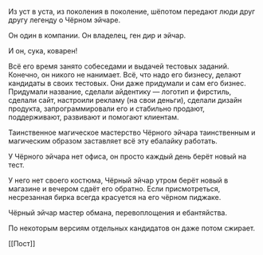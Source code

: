 Из уст в уста, из поколения в поколение, шёпотом передают люди друг другу легенду о Чёрном эйчаре.

Он один в компании. Он владелец, ген дир и эйчар.

И он, сука, коварен!

Всё его время занято собеседами и выдачей тестовых заданий. Конечно, он никого не нанимает. Всё, что надо его бизнесу, делают кандидаты в своих тестовых. Они даже придумали и сам его бизнес. Придумали название, сделали айдентику — логотип и фирстиль, сделали сайт, настроили рекламу (на свои деньги), сделали дизайн продукта, запрограммировали его и стабильно продают, поддерживают, развивают и помогают клиентам.

Таинственное магическое мастерство Чёрного эйчара таинственным и магическим образом заставляет всё эту ебалайку работать.

У Чёрного эйчара нет офиса, он просто каждый день берёт новый на тест. 

У него нет своего костюма, Чёрный эйчар утром берёт новый в магазине и вечером сдаёт его обратно. Если присмотреться, несрезанная бирка всегда красуется на его чёрном пиджаке.

Чёрный эйчар мастер обмана, перевоплощения и ебантяйства.

По некоторым версиям отдельных кандидатов он даже потом сжирает.

[[Пост]]